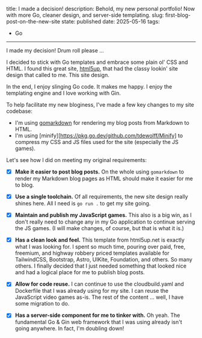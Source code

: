 title: I made a decision!
description: 
    Behold, my new personal portfolio! Now with more Go, cleaner design, and
    server-side templating.
slug: first-blog-post-on-the-new-site
state: published
date: 2025-05-16
tags:
- Go

--------------------------------------------------------------------------------

I made my decision! Drum roll please ...

I decided to stick with Go templates and embrace some plain ol' CSS and HTML.
I found this great site, [html5up][html5up], that had the classy lookin' site
design that called to me. This site design.

In the end, I enjoy slinging Go code. It makes me happy. I enjoy the templating
engine and I love working with Gin.

To help facilitate my new bloginess, I've made a few key changes to my site
codebase:

+ I'm using [gomarkdown][gomd] for rendering my blog posts from Markdown to
  HTML.
+ I'm using [minify][https://pkg.go.dev/github.com/tdewolff/Minify] to compress
  my CSS and JS files used for the site (especially the JS games).

Let's see how I did on meeting my original requirements:

+ [x] **Make it easier to post blog posts.** On the whole using `gomarkdown` to
  render my Markdown blog pages as HTML should make it easier for me to blog.
+ [x] **Use a single toolchain.** Of all requirements, the new site design
  really shines here. All I need is `go run .` to get my site going.
+ [x] **Maintain and publish my JavaScript games.** This also is a big win,
  as I don't really need to change any in my Go application to continue serving
  the JS games. (I will make changes, of course, but that is what it is.)
+ [x] **Has a clean look and feel.** This template from html5up.net is exactly
  what I was looking for. I spent so much time, pouring over paid, free,
  freemium, and highway robbery priced templates available for TailwindCSS,
  Bootstrap, Astro, UIKite, Foundation, and others. So many others. I finally
  decided that I just needed something that looked nice and had a logical place
  for me to publish blog posts.
+ [x] **Allow for code reuse.** I can continue to use the cloudbuild.yaml and
  Dockerfile that I was already using for my site. I can reuse the JavaScript
  video games as-is. The rest of the content ... well, I have some migration to
  do.
+ [x] **Has a server-side component for me to tinker with.** Oh yeah. The
  fundamental Go & Gin web framework that I was using already isn't going
  anywhere. In fact, I'm doubling down!


[gomd]: https://pkg.go.dev/github.com/gomarkdown/markdown
[html5up]: https://html5up.net/
[minify]: https://pkg.go.dev/github.com/tdewolff/minify